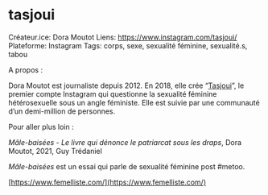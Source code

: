 # tasjoui

Créateur.ice: Dora Moutot
Liens: https://www.instagram.com/tasjoui/
Plateforme: Instagram
Tags: corps, sexe, sexualité féminine, sexualité.s, tabou

A propos :

Dora Moutot est journaliste depuis 2012. En 2018, elle crée “[Tasjoui](https://www.instagram.com/tasjoui/)”, le premier compte Instagram qui questionne la sexualité féminine hétérosexuelle sous un angle féministe. Elle est suivie par une communauté d’un demi-million de personnes.

Pour aller plus loin :

*Mâle-baisées - Le livre qui dénonce le patriarcat sous les draps*, Dora Moutot, 2021, Guy Trédaniel 

*Mâle-baisées* est un essai qui parle de sexualité féminine post #metoo.

[https://www.femelliste.com/](https://www.femelliste.com/)